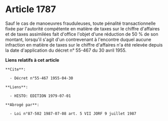 # Article 1787

Sauf le cas de manoeuvres frauduleuses, toute pénalité transactionnelle fixée par l'autorité compétente en matière de taxes
sur le chiffre d'affaires et de taxes assimilées fait d'office l'objet d'une réduction de 50 % de son montant, lorsqu'il
s'agit d'un contrevenant à l'encontre duquel aucune infraction en matière de taxes sur le chiffre d'affaires n'a été relevée
depuis la date d'application du décret n° 55-467 du 30 avril 1955.

**Liens relatifs à cet article**

	**Cite**:

	  - Décret n°55-467 1955-04-30

	**Liens**:

	  - HISTO: EDITION 1979-07-01

	**Abrogé par**:

	  - Loi n°87-502 1987-07-08 art. 5 VII JORF 9 juillet 1987
